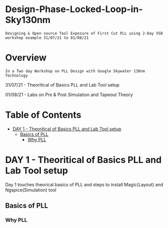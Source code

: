 # Design-Phase-Locked-Loop-in-Sky130nm
    Designing & Open source Tool Exposure of First Cut PLL using 2-Day VSD workshop example 31/07/21 to 01/08/21


# Overview
    In a Two day Workshop on PLL Design with Google Skywater 130nm Technology 
    
   31/07/21 - Theoritical of Basics PLL and Lab Tool setup 
   
   01/08/21 - Labs on Pre & Post Simulation and Tapeout Theory

# Table of Contents

- [DAY 1 - Theoritical of Basics PLL and Lab Tool setup](#day-1---theoritical-of-basics-pll-and-lab-tool-setup)
  * [Basics of PLL](#basics-of-pll)
    - [Why PLL](#why-pll)
    
  
# DAY 1 - Theoritical of Basics PLL and Lab Tool setup

  Day 1 touches theorical basics of PLL and steps to install Magic(Layout) and Ngspice(Simulation) tool
  
## Basics of PLL


### Why PLL

